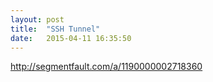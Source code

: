 ```yaml
---
layout: post
title:  "SSH Tunnel"
date:   2015-04-11 16:35:50
---
```


http://segmentfault.com/a/1190000002718360
